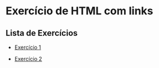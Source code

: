 # Exercício de HTML com links

## Lista de Exercícios

- [Exercício 1](exercicio1.html)

- [Exercício 2](exercicio2.html)